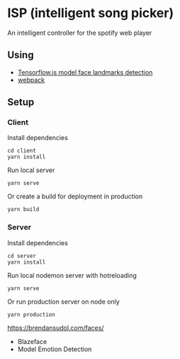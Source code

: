 # ISP (intelligent song picker)

An intelligent controller for the spotify web player

## Using
- [Tensorflow.js model face landmarks detection](https://github.com/tensorflow/tfjs-models/tree/master/face-landmarks-detection)
- [webpack](https://webpack.js.org/)

## Setup

### Client

Install dependencies

    cd client
    yarn install

Run local server

    yarn serve

Or create a build for deployment in production

    yarn build

### Server

Install dependencies

    cd server
    yarn install

Run local nodemon server with hotreloading

    yarn serve

Or run production server on node only

    yarn production




https://brendansudol.com/faces/
- Blazeface
- Model Emotion Detection